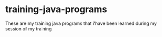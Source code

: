 # training-java-programs
These are my training java programs that i'have been learned during my session of my training 

